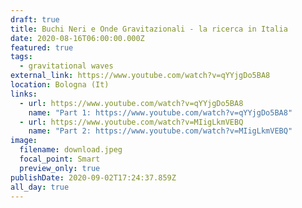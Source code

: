 ```yaml
---
draft: true
title: Buchi Neri e Onde Gravitazionali - la ricerca in Italia
date: 2020-08-16T06:00:00.000Z
featured: true
tags:
  - gravitational waves
external_link: https://www.youtube.com/watch?v=qYYjgDo5BA8
location: Bologna (It)
links:
  - url: https://www.youtube.com/watch?v=qYYjgDo5BA8
    name: "Part 1: https://www.youtube.com/watch?v=qYYjgDo5BA8"
  - url: https://www.youtube.com/watch?v=MIigLkmVEBQ
    name: "Part 2: https://www.youtube.com/watch?v=MIigLkmVEBQ"
image:
  filename: download.jpeg
  focal_point: Smart
  preview_only: true
publishDate: 2020-09-02T17:24:37.859Z
all_day: true
---
```

